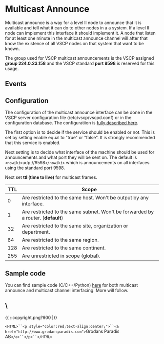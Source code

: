 # Multicast Announce

Multicast announce is a way for a level II node to announce that it is available and tell what it can do to other nodes in a a system. If a level II node can implement this interface it should implement it. A node that listen for at least one minute in the multicast announce channel will after that know the existence of all VSCP nodes on that system that want to be known. 

The group used for VSCP multicast announcements is the VSCP assigned **group 224.0.23.158** and the VSCP standard **port 9598** is reserved for this usage.

## Events


## Configuration

The configuration of the multicast announce interface can be done in the VSCP server configuration file (/etc/vscp/vscpd.conf) or in the configuration database. The configuratiion is [fully described here](http://www.vscp.org/docs/vscpd/doku.php?id=configuring_the_vscp_daemon#multicast_announce_interface).

The first option is to decide if the service should be enabled or not. This is set by setting enable equal to "true" or "false". It is strongly recommended that this service is enabled.

Next setting is to decide what interface of the machine should be used for announcements and what port they will be sent on. The default is `<nowiki>`udp://9598`</nowiki>` which is announcements on all interfaces using the standard port 9598.

Next set **ttl (time to live)** for multicast frames. 

 | TTL | Scope                                                                            | 
 | --- | -----                                                                            | 
 | 0   | Are restricted to the same host. Won't be output by any interface.               | 
 | 1   | Are restricted to the same subnet. Won't be forwarded by a router. (**default**) | 
 | 32  | Are restricted to the same site, organization or department.                     | 
 | 64  | Are restricted to the same region.                                               | 
 | 128 | Are restricted to the same continent.                                            | 
 | 255 | Are unrestricted in scope (global).                                              | 



## Sample code

You can find sample code (C/C++/Python) [here](https///github.com/grodansparadis/vscp/tree/master/tests/multicast) for both multicast announce and multicast channel interfacing. More will follow.


\\ 
----
{{  ::copyright.png?600  |}}

`<HTML>``<p style="color:red;text-align:center;">``<a href="http://www.grodansparadis.com">`Grodans Paradis AB`</a>``</p>``</HTML>`
